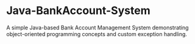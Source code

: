 # Java-BankAccount-System
A simple Java-based Bank Account Management System demonstrating object-oriented programming concepts and custom exception handling.
